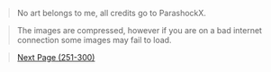 > No art belongs to me, all credits go to ParashockX.

> The images are compressed, however if you are on a bad internet connection some images may fail to load.

> <a href="https://www.bringbackdislikes.ml/300">Next Page (251-300)</a>
